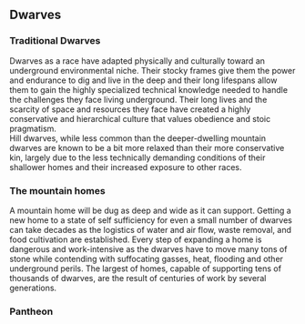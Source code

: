 
## Dwarves  

### Traditional Dwarves  
  Dwarves as a race have adapted physically and culturally toward an underground environmental niche. 
Their stocky frames give them the power and endurance to dig and live in the deep and their long 
lifespans allow them to gain the highly specialized technical knowledge needed to handle the 
challenges they face living underground. Their long lives and the scarcity of space and resources 
they face have created a highly conservative and hierarchical culture that values obedience and 
stoic pragmatism.  
  Hill dwarves, while less common than the deeper-dwelling mountain dwarves are known to be a bit more 
relaxed than their more conservative kin, largely due to the less technically demanding conditions 
of their shallower homes and their increased exposure to other races.  

### The mountain homes  
  A mountain home will be dug as deep and wide as it can support. Getting a new home to a state of 
self sufficiency for even a small number of dwarves can take decades as the logistics of water 
and air flow, waste removal, and food cultivation are established. Every step of expanding a 
home is dangerous and work-intensive as the dwarves have to move many tons of stone while contending 
with suffocating gasses, heat, flooding and other underground perils. The largest of homes, capable 
of supporting tens of thousands of dwarves, are the result of centuries of work by several generations.  
  
### Pantheon






